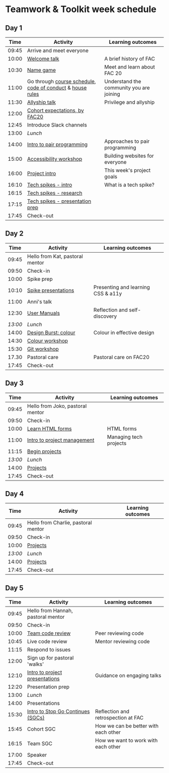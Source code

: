 # Teamwork & Toolkit week schedule

## Day 1

| Time  | Activity                                                                                                    | Learning outcomes                        |
| ----- | ----------------------------------------------------------------------------------------------------------- | ---------------------------------------- |
| 09:45 | Arrive and meet everyone                                                                                    |                                          |
| 10:00 | [Welcome talk][welcome-talk-30]                                                                             | A brief history of FAC                   |
| 10:30 | [Name game][name-game-30]                                                                                   | Meet and learn about FAC 20              |
| 11:00 | Go through [course schedule][course-schedule-10], [code of conduct][coc-10] & [house rules][house-rules-10] | Understand the community you are joining |
| 11:30 | [Allyship talk][ally-talk-30]                                                                               | Privilege and allyship                   |
| 12:00 | [Cohort expectations, by FAC20][student-expectations-45]                                                    |                                          |
| 12:45 | Introduce Slack channels                                                                                    |                                          |
| 13:00 | _Lunch_                                                                                                     |                                          |
| 14:00 | [Intro to pair programming][intro-pairing-60]                                                               | Approaches to pair programming           |
| 15:00 | [Accessibility workshop][a11y-workshop-60]                                                                  | Building websites for everyone           |
| 16:00 | [Project intro][project-intro-10]                                                                           | This week's project goals                |
| 16:10 | [Tech spikes - intro][spikes-intro-5]                                                                       | What is a tech spike?                    |
| 16:15 | [Tech spikes - research][tech-spikes-60]                                                                    |                                          |
| 17:15 | [Tech spikes - presentation prep][spikes-presentations-30]                                                  |                                          |
| 17:45 | Check-out                                                                                                   |                                          |

[welcome-talk-30]: http://facresources.com/slides/students-day-1-talk#/
[name-game-30]: https://github.com/foundersandcoders/master-reference/blob/master/coursebook/week-1/resources/name-game.md
[course-schedule-10]: https://founders-and-coders.gitbook.io/coursebook/
[coc-10]: https://founders-and-coders.gitbook.io/coursebook/student-handbook/code-of-conduct
[house-rules-10]: https://founders-and-coders.gitbook.io/coursebook/student-handbook/course-rules
[ally-talk-30]: https://hackmd.io/@fac/HyJimsFc8
[student-expectations-45]: https://github.com/foundersandcoders/master-reference/blob/master/coursebook/week-1/cohort-code-of-conduct.md
[intro-pairing-60]: https://founders-and-coders.gitbook.io/coursebook/student-handbook/pair-programming
[a11y-workshop-60]: https://github.com/foundersandcoders/web-accessibility/blob/master/putting-yourself-in-someone-elses-shoes.md
[project-intro-10]: https://founders-and-coders.gitbook.io/coursebook/curriculum/teamwork-and-toolkit/project
[spikes-intro-5]: https://founders-and-coders.gitbook.io/coursebook/student-handbook/spikes
[tech-spikes-60]: https://founders-and-coders.gitbook.io/coursebook/curriculum/teamwork-and-toolkit/spikes
[spikes-presentations-30]: https://founders-and-coders.gitbook.io/coursebook/student-handbook/spikes#what-makes-a-good-research-presentation

## Day 2

| Time    | Activity                             | Learning outcomes                  |
| ------- | ------------------------------------ | ---------------------------------- |
| 09:45   | Hello from Kat, pastoral mentor      |                                    |
| 09:50   | Check-in                             |                                    |
| 10:00   | Spike prep                           |                                    |
| 10:10   | [Spike presentations][spike-pres-50] | Presenting and learning CSS & a11y |
| 11:00   | Anni's talk                          |                                    |
| 12:30   | [User Manuals][user-manuals-30]      | Reflection and self-discovery      |
| _13:00_ | _Lunch_                              |                                    |
| 14:00   | [Design Burst: colour][db-colour-30] | Colour in effective design         |
| 14:30   | [Colour workshop][db-colour-ws-60]   |                                    |
| 15:30   | [Git workshop][git-ws-120]           |                                    |
| 17.30   | Pastoral care                        | Pastoral care on FAC20             |
| 17:45   | Check-out                            |                                    |

[spikes-presentations-30]: https://founders-and-coders.gitbook.io/coursebook/student-handbook/spikes#what-makes-a-good-research-presentation
[spike-pres-50]: https://founders-and-coders.gitbook.io/coursebook/student-handbook/spikes#what-makes-a-good-research-presentation
[user-manuals-30]: https://github.com/fac20/user-manuals
[db-colour-30]: http://facresources.com/slides/design-burst-week1.html
[db-colour-ws-60]: https://github.com/bobbysebolao/learn-css-variables
[git-ws-120]: https://github.com/foundersandcoders/git-workflow-workshop-for-two

## Day 3

| Time    | Activity                                    | Learning outcomes      |
| ------- | ------------------------------------------- | ---------------------- |
| 09:45   | Hello from Joko, pastoral mentor            |                        |
| 09:50   | Check-in                                    |                        |
| 10:00   | [Learn HTML forms][learn-forms-60]          | HTML forms             |
| 11:00   | [Intro to project management][pm-slides-15] | Managing tech projects |
| 11:15   | [Begin projects][projects]                  |                        |
| _13:00_ | _Lunch_                                     |                        |
| 14:00   | [Projects][projects]                        |                        |
| 17:45   | Check-out                                   |                        |

[learn-forms-60]: https://github.com/oliverjam/learn-html-forms/
[pm-slides-15]: https://hackmd.io/@fac/S1wGfV2M8#/
[projects]: https://founders-and-coders.gitbook.io/coursebook/curriculum/teamwork-and-toolkit/project

## Day 4

| Time    | Activity                            | Learning outcomes |
| ------- | ----------------------------------- | ----------------- |
| 09:45   | Hello from Charlie, pastoral mentor |                   |
| 09:50   | Check-in                            |                   |
| 10:00   | [Projects][project-info]            |                   |
| _13:00_ | _Lunch_                             |                   |
| 14:00   | [Projects][project-info]            |                   |
| 17:45   | Check-out                           |                   |

[project-info]: https://founders-and-coders.gitbook.io/coursebook/curriculum/teamwork-and-toolkit/project

## Day 5

| Time  | Activity                                                | Learning outcomes                    |
| ----- | ------------------------------------------------------- | ------------------------------------ |
| 09:45 | Hello from Hannah, pastoral mentor                      |                                      |
| 09:50 | Check-in                                                |                                      |
| 10:00 | [Team code review][intro-code-review-60]                | Peer reviewing code                  |
| 10:45 | Live code review                                        | Mentor reviewing code                |
| 11:15 | Respond to issues                                       |                                      |
| 12:00 | Sign up for pastoral 'walks'                            |                                      |
| 12:10 | [Intro to project presentations][intro-project-pres-10] | Guidance on engaging talks           |
| 12:20 | Presentation prep                                       |                                      |
| 13:00 | _Lunch_                                                 |                                      |
| 14:00 | Presentations                                           |                                      |
| 15:30 | [Intro to Stop Go Continues (SGCs)][intro-retros-15]    | Reflection and retrospection at FAC  |
| 15:45 | Cohort SGC                                              | How we can be better with each other |
| 16:15 | Team SGC                                                | How we want to work with each other  |
| 17:00 | Speaker                                                 |                                      |
| 17:45 | Check-out                                               |                                      |

[intro-code-review-60]: https://founders-and-coders.gitbook.io/coursebook/student-handbook/code-review
[intro-project-pres-10]: https://founders-and-coders.gitbook.io/coursebook/student-handbook/projects#project-presentation
[intro-retros-15]: https://founders-and-coders.gitbook.io/coursebook/student-handbook/retrospectives
